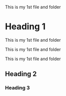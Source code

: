 This is my 1st file and folder
# Heading 1
This is my 1st file and folder

This is my 1st file and folder

This is my 1st file and folder
## Heading 2
### Heading 3
